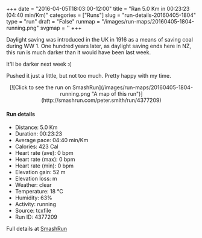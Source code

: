+++
date = "2016-04-05T18:03:00-12:00"
title = "Ran 5.0 Km in 00:23:23 (04:40 min/Km)"
categories = ["Runs"]
slug = "run-details-20160405-1804"
type = "run"
draft = "False"
runmap = "/images/run-maps/20160405-1804-running.png"
svgmap = '<polyline points="87 78, 78 78, 66 95, 45 100, 43 99, 48 80, 38 77, 45 56, 40 55, 10 43, 15 32, 49 1, 58 1, 62 5, 53 13, 47 18, 23 42, 62 4, 56 0, 48 2, 10 39, 23 48, 46 56, 38 77, 47 81, 42 98, 47 100, 55 95, 63 95, 76 80, 91 76">'
+++

Daylight saving was introduced in the UK in 1916 as a means of saving coal during WW 1. One hundred years later, as daylight saving ends here in NZ, this run is much darker than it would have been last week. 

It'll be darker next week :(

Pushed it just a little, but not too much. Pretty happy with my time. 



<!--more-->

<center>
[![Click to see the run on SmashRun](/images/run-maps/20160405-1804-running.png "A map of this run")](http://smashrun.com/peter.smith/run/4377209)
</center>

#### Run details

* Distance: 5.0 Km
* Duration: 00:23:23
* Average pace: 04:40 min/Km
* Calories: 423 Cal
* Heart rate (ave): 0 bpm
* Heart rate (max): 0 bpm
* Heart rate (min): 0 bpm
* Elevation gain: 52 m
* Elevation loss:  m
* Weather: clear
* Temperature: 18 &deg;C
* Humidity: 63%
* Activity: running
* Source: tcxfile
* Run ID: 4377209

Full details at [SmashRun](http://smashrun.com/peter.smith/run/4377209)